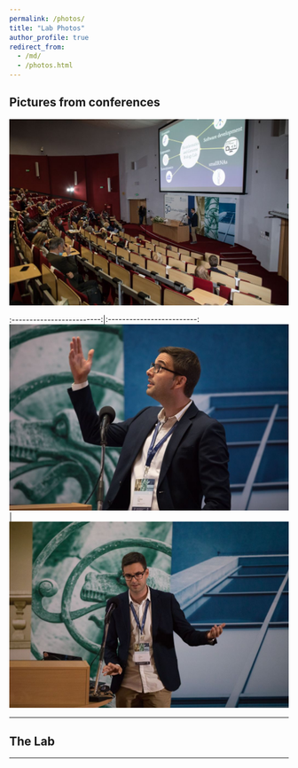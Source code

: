 ```yaml
---
permalink: /photos/
title: "Lab Photos"
author_profile: true
redirect_from: 
  - /md/
  - /photos.html
---
```



## Pictures from conferences

![](../_talks/JW210926_360.jpg)

   
:-------------------------:|:-------------------------:
![](../_talks/JW210926_356.jpg)  | ![](../_talks/JW210926_363.jpg) 

---

## The Lab


---

